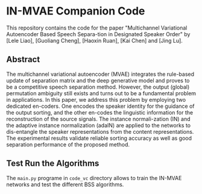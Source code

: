 IN-MVAE Companion Code
======================

This repository contains the code for the paper "Multichannel Variational Autoencoder Based Speech Separa-tion in Designated Speaker Order" by [Lele Liao], [Guoliang Cheng], [Haoxin Ruan], [Kai Chen] and [Jing Lu].

Abstract
--------

The multichannel variational autoencoder (MVAE) integrates the rule-based update of separation matrix and the deep generative model and proves to be a competitive speech separation method. However, the output (global) permutation ambiguity still exists and turns out to be a fundamental problem in applications. In this paper, we address this problem by employing two dedicated en-coders. One encodes the speaker identity for the guidance of the output sorting, and the other en-codes the linguistic information for the reconstruction of the source signals. The instance normali-zation (IN) and the adaptive instance normalization (adaIN) are applied to the networks to dis-entangle the speaker representations from the content representations. The experimental results validate reliable sorting accuracy as well as good separation performance of the proposed method.



Test Run the Algorithms
-----------------------

The `main.py` programe in `code_vc` directory allows to train the IN-MVAE networks and test the different BSS algorithms.

